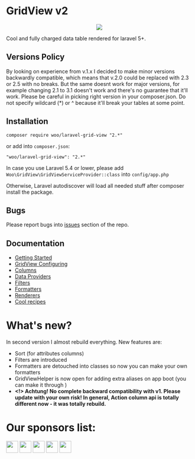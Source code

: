# GridView v2

<p align="center">
    <img src="./screen.png">
</p>

Cool and fully charged data table rendered for laravel 5+.

## Versions Policy
By looking on experience from v.1.x I decided to make minor versions backwardly compatible, 
which means that v.2.0 could be replaced with 2.3 or 2.5 with no breaks. 
But the same doesnt work for major versions, for example changing 2.1 to 3.1 doesn't work and there's no guarantee that it'll work.
Please be careful in picking right version in your composer.json. Do not specify wildcard (*) or ^ because it'll break your tables at some point.  

## Installation
```
composer require woo/laravel-grid-view "2.*"
``` 

or add into `composer.json`:
```
"woo/laravel-grid-view": "2.*"
```

In case you use Laravel 5.4 or lower, please add 
`Woo\GridView\GridViewServiceProvider::class` into `config/app.php`

Otherwise, Laravel autodiscover will load all needed stuff after composer install the package.

## Bugs
Please report bugs into <a href="https://github.com/deniskoronets/Laravel-GridView/issues">issues</a> section of the repo.

## Documentation
- <a href="getting-started">Getting Started</a>
- <a href="grid-view-configuring">GridView Configuring</a>
- <a href="columns">Columns</a>
- <a href="data-providers">Data Providers</a>
- <a href="filters">Filters</a>
- <a href="formatters">Formatters</a>
- <a href="renderers">Renderers</a>
- <a href="recipes">Cool recipes</a>

# What's new?
In second version I almost rebuild everything.
New features are:
- Sort (for attributes columns)
- Filters are introduced
- Formatters are detouched into classes so now you can make your own formatters
- GridViewHelper is now open for adding extra aliases on app boot (you can make it through )
- **<!> Achtung! No complete backward compatibility with v1. Please update with your own risk! In general, Action column api is totally different now - it was totally rebuild.**

# Our sponsors list:
<a href="https://mobicard.com.ua/"><img src="https://mobicard.com.ua/favicon.svg" width="32"></a> 
<a href="https://busyb.com.ua/"><img src="https://busyb.com.ua/favicon.svg" width="32"></a>
<a href="https://woo.zp.ua/"><img src="https://woo.zp.ua/wp-content/uploads/2024/02/cropped-Woo-192x192.png" width="32"></a>
<a href="https://pc-info.com.ua/"><img src="https://pc-info.com.ua/favicon.svg" width="32"></a>
<a href="https://linktrust.com.ua/"><img src="https://linktrust.com.ua/linktrust.svg" width="32"></a>
